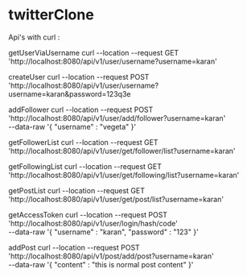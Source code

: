 # twitterClone
Api's with curl :

getUserViaUsername
curl --location --request GET 'http://localhost:8080/api/v1/user/username?username=karan' 

createUser
curl --location --request POST 'http://localhost:8080/api/v1/user/username?username=karan&password=123q3e

addFollower
curl --location --request POST 'http://localhost:8080/api/v1/user/add/follower?username=karan' \
--data-raw '{
    "username" : "vegeta"
}'

getFollowerList
curl --location --request GET 'http://localhost:8080/api/v1/user/get/follower/list?username=karan'

getFollowingList
curl --location --request GET 'http://localhost:8080/api/v1/user/get/following/list?username=karan'

getPostList
curl --location --request GET 'http://localhost:8080/api/v1/user/get/post/list?username=karan'

getAccessToken
curl --location --request POST 'http://localhost:8080/api/v1/user/login/hash/code' \
--data-raw '{
    "username" : "karan",
    "password" : "123"
}'

addPost
curl --location --request POST 'http://localhost:8080/api/v1/post/add/post?username=karan' \
--data-raw '{
    "content" : "this is normal post content"
}'

